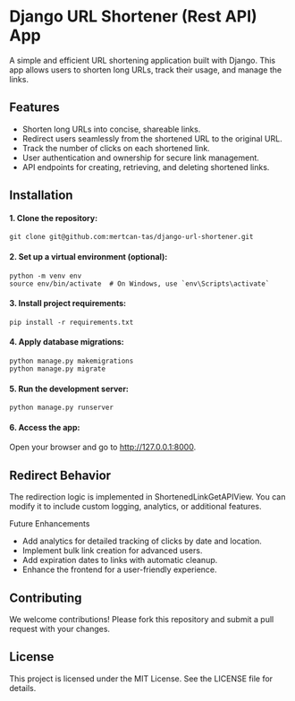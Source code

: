# Django URL Shortener (Rest API) App

A simple and efficient URL shortening application built with Django. This app allows users to shorten long URLs, track their usage, and manage the links.

## Features

-	Shorten long URLs into concise, shareable links.
-	Redirect users seamlessly from the shortened URL to the original URL.
-	Track the number of clicks on each shortened link.
-	User authentication and ownership for secure link management.
-	API endpoints for creating, retrieving, and deleting shortened links.

## Installation

#### 	1.	Clone the repository:
```
git clone git@github.com:mertcan-tas/django-url-shortener.git
```

#### 	2.	Set up a virtual environment (optional):
```
python -m venv env
source env/bin/activate  # On Windows, use `env\Scripts\activate`
```

#### 	3.	Install project requirements:
```
pip install -r requirements.txt
```

#### 	4.	Apply database migrations:
```
python manage.py makemigrations
python manage.py migrate
```

#### 	5.	Run the development server:
```
python manage.py runserver
```

#### 	6.	Access the app:
Open your browser and go to http://127.0.0.1:8000.


## Redirect Behavior
The redirection logic is implemented in ShortenedLinkGetAPIView. You can modify it to include custom logging, analytics, or additional features.


Future Enhancements
-	Add analytics for detailed tracking of clicks by date and location.
-	Implement bulk link creation for advanced users.
-	Add expiration dates to links with automatic cleanup.
-	Enhance the frontend for a user-friendly experience.

## Contributing
We welcome contributions! Please fork this repository and submit a pull request with your changes.

## License
This project is licensed under the MIT License. See the LICENSE file for details.


